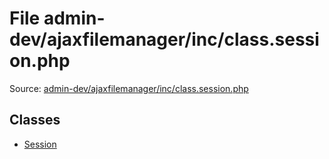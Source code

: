 File admin-dev/ajaxfilemanager/inc/class.session.php
=========

Source: [admin-dev/ajaxfilemanager/inc/class.session.php](https://github.com/PrestaShop/PrestaShop/blob/1.5.6.2/admin-dev/ajaxfilemanager/inc/class.session.php)


Classes
-------

* [Session](class.Session.md)

